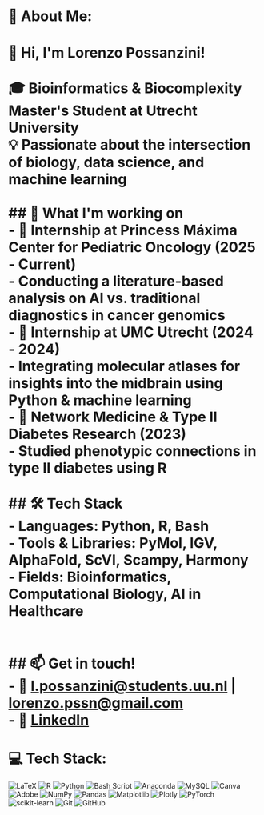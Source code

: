 # 💫 About Me:
# 👋 Hi, I'm Lorenzo Possanzini!<br><br>🎓 **Bioinformatics & Biocomplexity Master's Student** at Utrecht University   <br>💡 Passionate about the intersection of **biology, data science, and machine learning**  <br><br>## 🔬 What I'm working on<br>- 🏥 **Internship at Princess Máxima Center for Pediatric Oncology (2025 - Current)**  <br>  - Conducting a **literature-based analysis** on AI vs. traditional diagnostics in cancer genomics  <br>- 🧠 **Internship at UMC Utrecht (2024 - 2024)**  <br>  - Integrating **molecular atlases** for insights into the midbrain using Python & machine learning  <br>- 🧬 **Network Medicine & Type II Diabetes Research (2023)**  <br>  - Studied **phenotypic connections** in type II diabetes using R  <br><br>## 🛠 Tech Stack<br>- **Languages**: Python, R, Bash  <br>- **Tools & Libraries**: PyMol, IGV, AlphaFold, ScVI, Scampy, Harmony  <br>- **Fields**: Bioinformatics, Computational Biology, AI in Healthcare  <br><br><br>## 📫 Get in touch!<br>- 📧 l.possanzini@students.uu.nl | lorenzo.pssn@gmail.com  <br>- 💼 [LinkedIn](https://www.linkedin.com/in/lorenzo-possanzini-3b054027b?lipi=urn%3Ali%3Apage%3Ad_flagship3_profile_view_base_contact_details%3BzEdrSxJhSsGTUtoS4mCA0Q%3D%3D) 


# 💻 Tech Stack:
![LaTeX](https://img.shields.io/badge/latex-%23008080.svg?style=for-the-badge&logo=latex&logoColor=white) ![R](https://img.shields.io/badge/r-%23276DC3.svg?style=for-the-badge&logo=r&logoColor=white) ![Python](https://img.shields.io/badge/python-3670A0?style=for-the-badge&logo=python&logoColor=ffdd54) ![Bash Script](https://img.shields.io/badge/bash_script-%23121011.svg?style=for-the-badge&logo=gnu-bash&logoColor=white) ![Anaconda](https://img.shields.io/badge/Anaconda-%2344A833.svg?style=for-the-badge&logo=anaconda&logoColor=white) ![MySQL](https://img.shields.io/badge/mysql-4479A1.svg?style=for-the-badge&logo=mysql&logoColor=white) ![Canva](https://img.shields.io/badge/Canva-%2300C4CC.svg?style=for-the-badge&logo=Canva&logoColor=white) ![Adobe](https://img.shields.io/badge/adobe-%23FF0000.svg?style=for-the-badge&logo=adobe&logoColor=white) ![NumPy](https://img.shields.io/badge/numpy-%23013243.svg?style=for-the-badge&logo=numpy&logoColor=white) ![Pandas](https://img.shields.io/badge/pandas-%23150458.svg?style=for-the-badge&logo=pandas&logoColor=white) ![Matplotlib](https://img.shields.io/badge/Matplotlib-%23ffffff.svg?style=for-the-badge&logo=Matplotlib&logoColor=black) ![Plotly](https://img.shields.io/badge/Plotly-%233F4F75.svg?style=for-the-badge&logo=plotly&logoColor=white) ![PyTorch](https://img.shields.io/badge/PyTorch-%23EE4C2C.svg?style=for-the-badge&logo=PyTorch&logoColor=white) ![scikit-learn](https://img.shields.io/badge/scikit--learn-%23F7931E.svg?style=for-the-badge&logo=scikit-learn&logoColor=white) ![Git](https://img.shields.io/badge/git-%23F05033.svg?style=for-the-badge&logo=git&logoColor=white) ![GitHub](https://img.shields.io/badge/github-%23121011.svg?style=for-the-badge&logo=github&logoColor=white)
